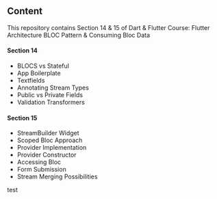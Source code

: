 ## Content

This repository contains Section 14 & 15 of Dart & Flutter Course: Flutter Architecture BLOC Pattern & Consuming Bloc Data

#### Section 14

- BLOCS vs Stateful
- App Boilerplate
- Textfields
- Annotating Stream Types
- Public vs Private Fields
- Validation Transformers

#### Section 15

- StreamBuilder Widget
- Scoped Bloc Approach
- Provider Implementation
- Provider Constructor
- Accessing Bloc
- Form Submission
- Stream Merging Possibilities

test
